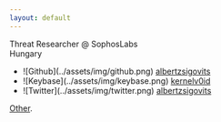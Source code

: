 ```yaml
---
layout: default
---
```


Threat Researcher @ SophosLabs  
Hungary

<div class="footer-col footer-col-2">
	<ul class="social-media-list">
		<li>
			![Github](../assets/img/github.png)
			<a href="https://github.com/albertzsigovits">
			<span class="username">albertzsigovits</span>
			</a>
		</li>
		<li>
			![Keybase](../assets/img/keybase.png)
			<a href="https://keybase.io/kernelv0id">
			<span class="username">kernelv0id</span>
			</a>
		</li>
		<li>
			![Twitter](../assets/img/twitter.png)
			<a href="https://twitter.com/albertzsigovits">
			<span class="username">albertzsigovits</span>
			</a>
		</li>
	</ul>
</div>

[Other](./another-page.html).
